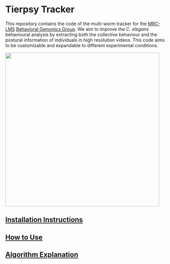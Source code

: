 # Tierpsy Tracker
This repository contains the code of the multi-worm tracker for the [MRC-LMS](http://lms.mrc.ac.uk/) [Behavioral Genomics Group](http://behave.csc.mrc.ac.uk/). We aim to improve the *C. elegans* behavioural analysis by extracting both the collective behaviour and the postural information of individuals in high resolution videos. This code aims to be customizable and expandable to different experimental conditions.

<img src="https://cloud.githubusercontent.com/assets/8364368/26658216/8d5599b2-4660-11e7-911b-c390330a15ee.gif" width="480">

## [Installation Instructions](docs/INSTALLATION.md)
## [How to Use](docs/HOWTO.md)
## [Algorithm Explanation](docs/EXPLANATION.md)
